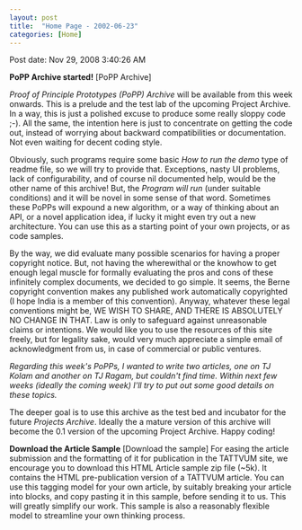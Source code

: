 ```yaml
---
layout: post
title:  "Home Page - 2002-06-23"
categories: [Home]
---
```


Post date: Nov 29, 2008 3:40:26 AM

**PoPP Archive started!** [PoPP Archive]

*Proof of Principle Prototypes (PoPP) Archive* will be available from this week onwards. This is a prelude and the test lab of the upcoming Project Archive. In a way, this is just a polished excuse to produce some really sloppy code ;-). All the same, the intention here is just to concentrate on getting the code out, instead of worrying about backward compatibilities or documentation. Not even waiting for decent coding style.

Obviously, such programs require some basic *How to run the demo* type of readme file, so we will try to provide that. Exceptions, nasty UI problems, lack of configurability, and of course nil documented help, would be the other name of this archive! But, the *Program will run* (under suitable conditions) and it will be novel in some sense of that word. Sometimes these PoPPs will expound a new algorithm, or a way of thinking about an API, or a novel application idea, if lucky it might even try out a new architecture. You can use this as a starting point of your own projects, or as code samples.

By the way, we did evaluate many possible scenarios for having a proper copyright notice. But, not having the wherewithal or the knowhow to get enough legal muscle for formally evaluating the pros and cons of these infinitely complex documents, we decided to go simple. It seems, the Berne copyright convention makes any published work automatically copyrighted (I hope India is a member of this convention). Anyway, whatever these legal conventions might be, WE WISH TO SHARE, AND THERE IS ABSOLUTELY NO CHANGE IN THAT. Law is only to safeguard against unreasonable claims or intentions. We would like you to use the resources of this site freely, but for legality sake, would very much appreciate a simple email of acknowledgment from us, in case of commercial or public ventures.

*Regarding this week's PoPPs, I wanted to write two articles, one on TJ Kolam and another on TJ Ragam, but couldn't find time. Within next few weeks (ideally the coming week) I'll try to put out some good details on these topics.*

The deeper goal is to use this archive as the test bed and incubator for the future *Projects Archive*. Ideally the a mature version of this archive will become the 0.1 version of the upcoming Project Archive. Happy coding!

**Download the Article Sample** [Download the sample] For easing the article submission and the formatting of it for publication in the TATTVUM site, we encourage you to download this HTML Article sample zip file (~5k). It contains the HTML pre-publication version of a TATTVUM article. You can use this tagging model for your own article, by suitably breaking your article into blocks, and copy pasting it in this sample, before sending it to us. This will greatly simplify our work. This sample is also a reasonably flexible model to streamline your own thinking process.

